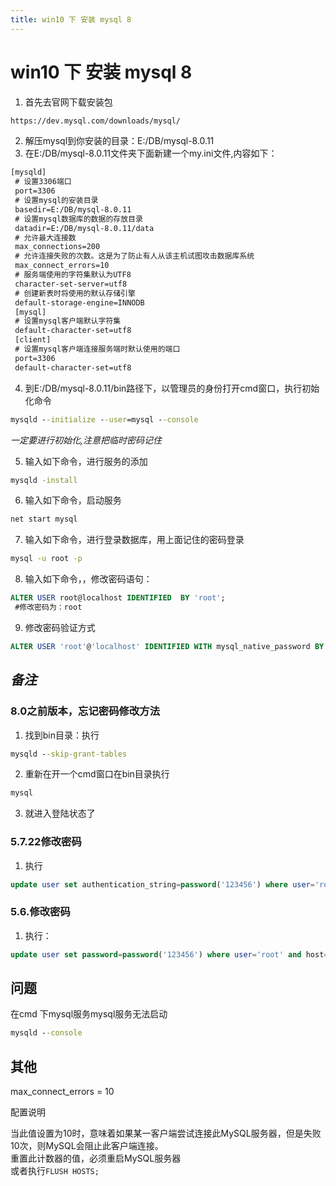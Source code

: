 ```yaml
---
title: win10 下 安装 mysql 8
---
```


# win10 下 安装 mysql 8

1. 首先去官网下载安装包

  ```txt
  https://dev.mysql.com/downloads/mysql/
  ```

2. 解压mysql到你安装的目录：E:/DB/mysql-8.0.11
3. 在E:/DB/mysql-8.0.11文件夹下面新建一个my.ini文件,内容如下： 

  ```txt
  [mysqld]
   # 设置3306端口
   port=3306
   # 设置mysql的安装目录
   basedir=E:/DB/mysql-8.0.11
   # 设置mysql数据库的数据的存放目录
   datadir=E:/DB/mysql-8.0.11/data
   # 允许最大连接数
   max_connections=200
   # 允许连接失败的次数。这是为了防止有人从该主机试图攻击数据库系统
   max_connect_errors=10
   # 服务端使用的字符集默认为UTF8
   character-set-server=utf8
   # 创建新表时将使用的默认存储引擎
   default-storage-engine=INNODB
   [mysql]
   # 设置mysql客户端默认字符集
   default-character-set=utf8
   [client]
   # 设置mysql客户端连接服务端时默认使用的端口
   port=3306
   default-character-set=utf8
  ```

4. 到E:/DB/mysql-8.0.11/bin路径下，以管理员的身份打开cmd窗口，执行初始化命令

  ```cmd
  mysqld --initialize --user=mysql --console
  ```

  _一定要进行初始化,注意把临时密码记住_

5. 输入如下命令，进行服务的添加

  ```cmd
  mysqld -install
  ```

6. 输入如下命令，启动服务

  ```cmd
  net start mysql
  ```

7. 输入如下命令，进行登录数据库，用上面记住的密码登录

  ```cmd
  mysql -u root -p
  ```

8. 输入如下命令，，修改密码语句：

  ```sql
  ALTER USER root@localhost IDENTIFIED  BY 'root';
   #修改密码为：root
  ```

9. 修改密码验证方式

  ```sql
  ALTER USER 'root'@'localhost' IDENTIFIED WITH mysql_native_password BY 'root';
  ```

## **_备注_**

### 8.0之前版本，忘记密码修改方法

1. 找到bin目录：执行

  ```cmd
  mysqld --skip-grant-tables
  ```

2. 重新在开一个cmd窗口在bin目录执行

  ```cmd
  mysql
  ```

3. 就进入登陆状态了

### 5.7.22修改密码

1. 执行

  ```sql
  update user set authentication_string=password('123456') where user='root' and host='localhost';
  ```

### 5.6.修改密码

1. 执行：

  ```sql
  update user set password=password('123456') where user='root' and host='localhost';
  ```

## 问题

在cmd 下mysql服务mysql服务无法启动

```cmd
mysqld --console
```

## 其他

max_connect_errors = 10

配置说明

当此值设置为10时，意味着如果某一客户端尝试连接此MySQL服务器，但是失败10次，则MySQL会阻止此客户端连接。<br>
重置此计数器的值，必须重启MySQL服务器<br>
或者执行`FLUSH HOSTS;`
